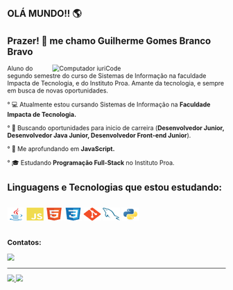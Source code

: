 
## OLÁ MUNDO!! :earth_americas:

## Prazer! 👋 me chamo Guilherme Gomes Branco Bravo
<img src="https://raw.githubusercontent.com/MicaelliMedeiros/micaellimedeiros/master/image/computer-illustration.png" min-width="400px" max-width="400px" width="400px" align="right" alt="Computador iuriCode">

<p align="left"> 
 Aluno do segundo semestre do curso de Sistemas de Informação na faculdade Impacta de Tecnologia, e do Instituto Proa. Amante da tecnologia, e sempre em busca de novas oportunidades.
</p>

 
  ° 💻 Atualmente estou cursando Sistemas de Informação na <strong>Faculdade Impacta de Tecnologia.</strong>

  ° 💼 Buscando oportunidades para inicio de carreira (<strong>Desenvolvedor Junior, Desenvolvedor Java Junior, Desenvolvedor Front-end Junior</strong>).

  ° 🚀 Me aprofundando em <strong>JavaScript.</strong>

  ° 🎓 Estudando <strong>Programação Full-Stack</strong> no Instituto Proa. 
<h2>Linguagens e Tecnologias que estou estudando:</h2> 
<div style="display: inline_block"><br> 
<img align="center" alt="Rafa-Js" height="30" width="40" src="https://github.com/CR10L02k/imagens/blob/main/icons/java/java-original.svg">
<img align="center" alt="Rafa-Js" height="30" width="40" src="https://raw.githubusercontent.com/devicons/devicon/master/icons/javascript/javascript-plain.svg">
<img align="center" alt="Rafa-HTML" height="30" width="40" src="https://raw.githubusercontent.com/devicons/devicon/master/icons/html5/html5-original.svg">
<img align="center" alt="Rafa-CSS" height="30" width="40" src="https://raw.githubusercontent.com/devicons/devicon/master/icons/css3/css3-original.svg">
<img align="center" alt="Rafa-Js" height="30" width="40" src="https://github.com/CR10L02k/imagens/blob/main/icons/git/git-original.svg">
<img align="center" alt="Rafa-Js" height="30" width="40" src="https://github.com/CR10L02k/imagens/blob/main/icons/mysql/mysql-original.svg">
<img align="center" alt="Rafa-Python" height="30" width="40" src="https://raw.githubusercontent.com/devicons/devicon/master/icons/python/python-original.svg">
</div>
<br>
<h3>Contatos:</h3>
<p align="left">
  <a href="https://www.linkedin.com/in/guilherme-bravo/" target="_blank"><img src="https://img.shields.io/badge/-LinkedIn-%230077B5?style=for-the-badge&logo=linkedin&logoColor=white" target="_blank"></a> 
<hr>
 <div>
  <a href="https://github.com/guilherme-bravo">
  <img height="180em" src="https://github-readme-stats.vercel.app/api?username=guilherme-bravo&show_icons=true&theme=github_dark&include_all_commits=true&count_private=true"/>
  <img height="180em" src="https://github-readme-stats.vercel.app/api/top-langs/?username=guilherme-bravo&layout=compact&langs_count=7&theme=github_dark"/>
</div>


